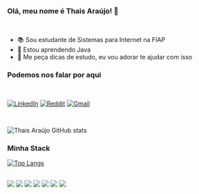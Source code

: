 ### Olá, meu nome é Thais Araújo! 👋 <br/>
<br/>
<ul>
    <li>📚 Sou estudante de Sistemas para Internet na FIAP</li>
    <li>🌱 Estou aprendendo Java</li>
    <li>💬 Me peça dicas de estudo, eu vou adorar te ajudar com isso</li>
</ul>

### Podemos nos falar por aqui

<br/>

 [![LinkedIn](https://img.shields.io/badge/LinkedIn-0077B5?style=for-the-badge&logo=linkedin&logoColor=white)](https://www.linkedin.com/in/thais-araújo-dos-santos-598a371a4/)
 [![Reddit](https://img.shields.io/badge/Reddit-FF4500?style=for-the-badge&logo=reddit&logoColor=white)](https://www.reddit.com/user/Excellent_Network217)
[![Gmail](https://img.shields.io/badge/Gmail-D14836?style=for-the-badge&logo=gmail&logoColor=white)](mailto:thaisd.araujo2001@gmail.com )

<br/>

![Thais Araújo GitHub stats](https://github-readme-stats.vercel.app/api?username=thais4rauj0&show_icons=true&theme=dracula)


### Minha Stack

[![Top Langs](https://github-readme-stats.vercel.app/api/top-langs/?username=thais4rauj0&layout=compact&theme=dracula&langs_count=6)](https://github.com/anuraghazra/github-readme-stats)


<div style = "display: inline_block"><br/>
        <img src="https://img.shields.io/badge/JavaScript-F7DF1E?style=for-the-badge&logo=javascript&logoColor=black">
        <img src="https://img.shields.io/badge/HTML5-E34F26?style=for-the-badge&logo=html5&logoColor=white">
        <img src="https://img.shields.io/badge/CSS3-1572B6?style=for-the-badge&logo=css3&logoColor=white">
         <img src="https://img.shields.io/badge/Java-ED8B00?style=for-the-badge&logo=java&logoColor=white">
         <img src="https://img.shields.io/badge/Bootstrap-563D7C?style=for-the-badge&logo=bootstrap&logoColor=white">
         <img src="https://img.shields.io/badge/figma-%23F24E1E.svg?style=for-the-badge&logo=figma&logoColor=white">
         <img src="https://img.shields.io/badge/mysql-%2300f.svg?style=for-the-badge&logo=mysql&logoColor=white")
         
</div>

